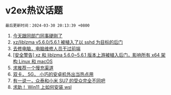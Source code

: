 # v2ex热议话题

`最后更新时间：2024-03-30 20:13:39 +0800`

1. [今天跟同部门同事硬刚了](https://www.v2ex.com/t/1028257)
1. [xz/liblzma v5.6.0/5.6.1 被植入了以 sshd 为目标的后门](https://www.v2ex.com/t/1028287)
1. [去修电脑，电脑维修人员干过前端](https://www.v2ex.com/t/1028319)
1. [[安全警告] xz 和 liblzma 5.6.0~5.6.1 版本上游被植入后门，影响所有 x64 架构 Linux 和 macOS](https://www.v2ex.com/t/1028288)
1. [求推荐一个慢充渠道](https://www.v2ex.com/t/1028309)
1. [双卡， 5G， 小巧的安卓机外出当热点用](https://www.v2ex.com/t/1028299)
1. [有一说一，众泰和小米 SU7 的受众完全不同吧](https://www.v2ex.com/t/1028298)
1. [求助！ Win11 上如何安装 wsl](https://www.v2ex.com/t/1028402)

